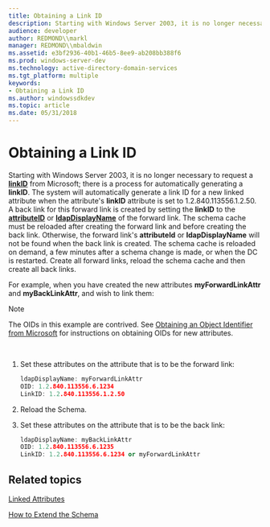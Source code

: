 ```yaml
---
title: Obtaining a Link ID
description: Starting with Windows Server 2003, it is no longer necessary to request a linkID from Microsoft; there is a process for automatically generating a linkID.
audience: developer
author: REDMOND\\markl
manager: REDMOND\\mbaldwin
ms.assetid: e3bf2936-40b1-46b5-8ee9-ab208bb388f6
ms.prod: windows-server-dev
ms.technology: active-directory-domain-services
ms.tgt_platform: multiple
keywords:
- Obtaining a Link ID
ms.author: windowssdkdev
ms.topic: article
ms.date: 05/31/2018
---
```


# Obtaining a Link ID

Starting with Windows Server 2003, it is no longer necessary to request a [**linkID**](https://msdn.microsoft.com/library/ms676831) from Microsoft; there is a process for automatically generating a **linkID**. The system will automatically generate a link ID for a new linked attribute when the attribute's **linkID** attribute is set to 1.2.840.113556.1.2.50. A back link for this forward link is created by setting the **linkID** to the [**attributeID**](https://msdn.microsoft.com/library/ms675234) or [**ldapDisplayName**](https://msdn.microsoft.com/library/ms676828) of the forward link. The schema cache must be reloaded after creating the forward link and before creating the back link. Otherwise, the forward link's **attributeId** or **ldapDisplayName** will not be found when the back link is created. The schema cache is reloaded on demand, a few minutes after a schema change is made, or when the DC is restarted. Create all forward links, reload the schema cache and then create all back links.

For example, when you have created the new attributes **myForwardLinkAttr** and **myBackLinkAttr**, and wish to link them:

> [!Note]  
> The OIDs in this example are contrived. See [Obtaining an Object Identifier from Microsoft](obtaining-an-object-identifier-from-microsoft.md) for instructions on obtaining OIDs for new attributes.

 

1.  Set these attributes on the attribute that is to be the forward link:
    ```C++
    ldapDisplayName: myForwardLinkAttr
    OID: 1.2.840.113556.6.1234
    LinkID: 1.2.840.113556.1.2.50
    ```

    

2.  Reload the Schema.
3.  Set these attributes on the attribute that is to be the back link:
    ```C++
    ldapDisplayName: myBackLinkAttr
    OID: 1.2.840.113556.6.1235
    LinkID: 1.2.840.113556.6.1234 or myForwardLinkAttr
    ```

    

## Related topics

<dl> <dt>

[Linked Attributes](linked-attributes.md)
</dt> <dt>

[How to Extend the Schema](how-to-extend-the-schema.md)
</dt> </dl>

 

 




